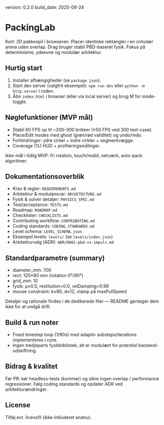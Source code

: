 version: 0.2.0
build_date: 2025-08-24

# PackingLab

Kort: 2D pakkespil i browseren. Placer identiske rektangler i en cirkulær arena uden overlap. Drag bruger stabil PBD-baseret fysik. Fokus på determinisme, ydeevne og modulær arkitektur.

## Hurtig start
1. Installer afhængigheder (se `package.json`).
2. Start dev server (valgfrit eksempel): `npm run dev` eller `python -m http.server` i roden.
3. Åbn `index.html` i browser (eller via local server) og brug M for mode-toggle.

## Nøglefunktioner (MVP mål)
- Stabil 60 FPS op til ~200–300 brikker (≥50 FPS ved 300 test-case).
- Place/Edit modes med ghost (grøn/rød validitet) og undo/redo.
- Forhindringer: ydre cirkel + indre cirkler + segmentvægge.
- Coverage (%) HUD + profileringsmålinger.

Ikke-mål i tidlig MVP: fri rotation, touch/mobil, netværk, auto-pack algoritmer.

## Dokumentationsoverblik
- Krav & regler: `REQUIREMENTS.md`
- Arkitektur & modulansvar: `ARCHITECTURE.md`
- Fysik & solver detaljer: `PHYSICS_SPEC.md`
- Test/acceptance: `TESTS.md`
- Roadmap: `ROADMAP.md`
- Checklister: `CHECKLISTS.md`
- Contributing workflow: `CONTRIBUTING.md`
- Coding standards: `CODING_STANDARDS.md`
- Level schema: `LEVEL_SCHEMA.json`
- Eksempel levels: `levels/` (se `levels/index.json`)
- Arkitekturvalg (ADR): `ADR/0001-pbd-vs-impuls.md`

## Standardparametre (summary)
- diameter_mm: 700
- rect: 120×80 mm (rotation 0°/90°)
- grid_mm: 10
- fysik: μ≈0.5, restitution=0.0, velDamping=0.98
- mouse constraint: k≈90, d≈12, clamp på maxPullSpeed

Detaljer og rationale findes i de dedikerede filer — README gentager dem ikke for at undgå drift.

## Build & run noter
- Fixed timestep loop (1/60s) med adaptiv substeps/iterations implementeres i core.
- Ingen tredjeparts fysikbibliotek; alt er modulært for potentiel backend-udskiftning.

## Bidrag & kvalitet
Før PR: kør headless-tests (kommer) og sikre ingen overlap / performance regressioner. Følg coding standards og opdater ADR ved arkitekturændringer.

## License
Tilføj evt. licensfil (ikke inkluderet endnu).
